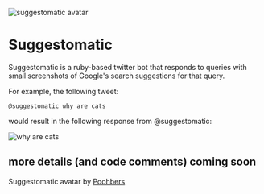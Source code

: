 ![suggestomatic avatar](https://pbs.twimg.com/profile_images/502948848541503489/L-q6AjO5_normal.png)
# Suggestomatic

Suggestomatic is a ruby-based twitter bot that responds to queries with small screenshots of Google's search suggestions for that query.

For example, the following tweet:

`@suggestomatic why are cats`

would result in the following response from @suggestomatic:

![why are cats](http://i.imgur.com/wBG0vwM.png)

## more details (and code comments) coming soon

Suggestomatic avatar by [Poohbers](http://poohbers.com)
